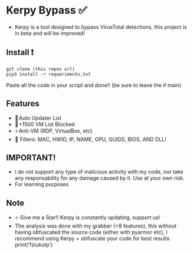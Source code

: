 # Kerpy Bypass ✅

- Kerpy is a tool designed to bypass VirusTotal detections, this project is in beta and will be improved!

## Install ❗️

```
git clone (this repos url)
pip3 install -r requeriments.txt
```
Paste all the code in your script and done!! (be sure to leave the if main)
## Features
- 🚀 Auto Updater List
- 🌠 +1500 VM List Blocked
- ⚡ Anti-VM (RDP, VirtualBox, etc)
- 🌟 Filters: MAC, HWID, IP, NAME, GPU, GUIDS, BIOS, AND DLL!

## IMPORTANT!
- I do not support any type of malicious activity with my code, nor take any responsability for any damage caused by it. Use at your own risk. 
- For learning purposes

## Note
- ⭐️ Give me a Star!! Kerpy is constantly updating, support us!
- The analysis was done with my grabber (+8 features), this without having obfuscated the source code (either with pyarmor etc), I recommend using Kerpy + obfuscate your code for best results.
print('fziukutp')